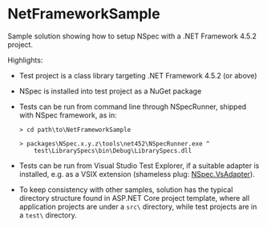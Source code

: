 # NetFrameworkSample

Sample solution showing how to setup NSpec with a .NET Framework 4.5.2 project.

Highlights:

- Test project is a class library targeting .NET Framework 4.5.2 (or above)
- NSpec is installed into test project as a NuGet package
- Tests can be run from command line through NSpecRunner, shipped with NSpec framework, as in:

    ```
    > cd path\to\NetFrameworkSample

    > packages\NSpec.x.y.z\tools\net452\NSpecRunner.exe ^
        test\LibrarySpecs\bin\Debug\LibrarySpecs.dll
    ```
- Tests can be run from Visual Studio Test Explorer, if a suitable adapter is installed, e.g. as a VSIX extension
(shameless plug: [NSpec.VsAdapter](https://github.com/BrainCrumbz/NSpec.VsAdapter)).
- To keep consistency with other samples, solution has the typical directory structure found in ASP.NET Core project template,
where all application projects are under a `src\` directory, while test projects are in a `test\` directory.
